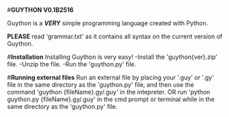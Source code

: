 #**GUYTHON V0.1B2516**

Guython is a ***VERY*** simple programming language created with Python.

**PLEASE** read 'grammar.txt' as it contains all syntax on the current version of Guython.

#**Installation**
Installing Guython is very easy!
-Install the 'guython{ver}.zip' file.
-Unzip the file.
-Run the 'guython.py' file.

#**Running external files**
Run an external file by placing your '.guy' or '.gy' file in the same directory as the 'guython.py' file, and then use the command 'guython {fileName}.gy/.guy' in the intepreter.
OR run 'python guython.py {fileName}.gy/.guy' in the cmd prompt or terminal while in the same directory as the 'guython.py' file.
